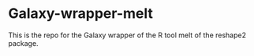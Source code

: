 # Galaxy-wrapper-melt
This is the repo for the Galaxy wrapper of the R tool melt of the reshape2 package.
